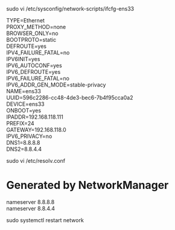 sudo vi /etc/sysconfig/network-scripts/ifcfg-ens33 

TYPE=Ethernet  
PROXY_METHOD=none  
BROWSER_ONLY=no  
BOOTPROTO=static  
DEFROUTE=yes  
IPV4_FAILURE_FATAL=no  
IPV6INIT=yes  
IPV6_AUTOCONF=yes  
IPV6_DEFROUTE=yes  
IPV6_FAILURE_FATAL=no  
IPV6_ADDR_GEN_MODE=stable-privacy  
NAME=ens33  
UUID=596c2286-cc48-4de3-bec6-7b4f95cca0a2  
DEVICE=ens33  
ONBOOT=yes  
IPADDR=192.168.118.111  
PREFIX=24  
GATEWAY=192.168.118.0  
IPV6_PRIVACY=no  
DNS1=8.8.8.8  
DNS2=8.8.4.4  

sudo vi /etc/resolv.conf  
# Generated by NetworkManager  
nameserver 8.8.8.8  
nameserver 8.8.4.4  

sudo systemctl restart network  